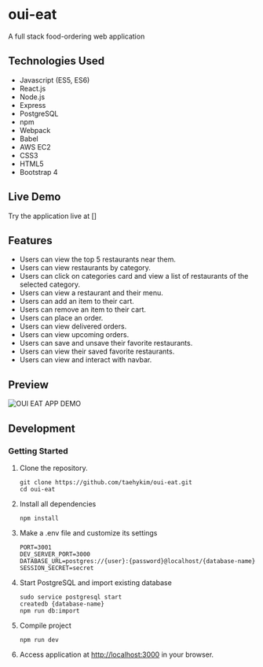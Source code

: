 # oui-eat
A full stack food-ordering web application

## Technologies Used

- Javascript (ES5, ES6)
- React.js
- Node.js
- Express
- PostgreSQL
- npm
- Webpack
- Babel
- AWS EC2
- CSS3
- HTML5
- Bootstrap 4

## Live Demo
Try the application live at []

## Features

- Users can view the top 5 restaurants near them.
- Users can view restaurants by category.
- Users can click on categories card and view a list of restaurants of the selected category.
- Users can view a restaurant and their menu.
- Users can add an item to their cart.
- Users can remove an item to their cart.
- Users can place an order.
- Users can view delivered orders.
- Users can view upcoming orders.
- Users can save and unsave their favorite restaurants.
- Users can view their saved favorite restaurants.
- Users can view and interact with navbar.

## Preview

![OUI EAT APP DEMO](assets/oui-eat-demo.gif)

## Development

### Getting Started

1. Clone the repository.

    ```shell
    git clone https://github.com/taehykim/oui-eat.git
    cd oui-eat
    ```

2. Install all dependencies
    ```shell
    npm install
    ```
    
3. Make a .env file and customize its settings
    ```shell
    PORT=3001
    DEV_SERVER_PORT=3000
    DATABASE_URL=postgres://{user}:{password}@localhost/{database-name}
    SESSION_SECRET=secret
    ```
 
4. Start PostgreSQL and import existing database
    ```shell
    sudo service postgresql start
    createdb {database-name}
    npm run db:import
    ```
    
5. Compile project
    ```shell
    npm run dev
    ```
    
6. Access application at [http://localhost:3000](http://localhost:3000) in your browser.
    


